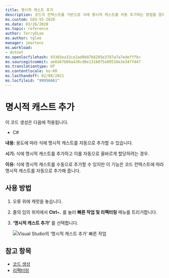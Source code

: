 ```yaml
---
title: 명시적 캐스트 추가
description: 코드의 컨텍스트를 기반으로 식에 명시적 캐스트를 자동 추가하는 방법을 알아봅니다.
ms.custom: SEO-VS-2020
ms.date: 03/26/2020
ms.topic: reference
author: TerryGLee
ms.author: tglee
manager: jmartens
ms.workload:
- dotnet
ms.openlocfilehash: 93365ea32ce2ad0b07b8285e3787a7a7edefffbc
ms.sourcegitcommit: ae6d47b09a439cd0e13180f5e89510e3e347fd47
ms.translationtype: HT
ms.contentlocale: ko-KR
ms.lasthandoff: 02/08/2021
ms.locfileid: "99956661"
---
```

# <a name="add-explicit-cast"></a>명시적 캐스트 추가

이 코드 생성은 다음에 적용됩니다.

- C#

**내용:** 용도에 따라 식에 명시적 캐스트를 자동으로 추가할 수 있습니다.

**시기:** 식에 명시적 캐스트를 추가하고 이를 자동으로 올바르게 할당하려는 경우.

**이유:** 식에 명시적 캐스트를 수동으로 추가할 수 있지만 이 기능은 코드 컨텍스트에 따라 명시적 캐스트를 자동으로 추가해 줍니다.

## <a name="how-to-use-it"></a>사용 방법

1. 오류 위에 캐럿을 놓습니다.
2. 줄의 임의 위치에서 **Ctrl**+**.** 를 눌러 **빠른 작업 및 리팩터링** 메뉴를 트리거합니다.
3. **‘명시적 캐스트 추가’** 를 선택합니다.

   ![Visual Studio의 ‘명시적 캐스트 추가’ 빠른 작업](media/add-explicit-cast.png)

## <a name="see-also"></a>참고 항목

- [코드 생성](../code-generation-in-visual-studio.md)
- [리팩터링](../refactoring-in-visual-studio.md)
